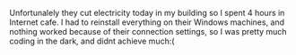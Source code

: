 Unfortunalely they cut electricity today in my building so I spent 4 hours in Internet cafe.
I had to reinstall everything on their Windows machines, and nothing worked because of 
their connection settings, so I was pretty much coding in the dark, and didnt achieve much:(

